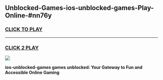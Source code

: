 
## Unblocked-Games-ios-unblocked-games-Play-Online-#nn76y
<h3>
<a href="https://premium.freeplayer.one?title=ios-unblocked-games&ref=27F">CLICK TO PLAY</a></h3>
<hr>

<h3>
<a href="https://premium.freeplayer.one?title=ios-unblocked-games&ref=27F">CLICK 2 PLAY</a>
  
</h3>

<a href="https://premium.freeplayer.one?title=ios-unblocked-games&ref=27F"><img src="https://clearcache.store/games.png"></a>


**ios-unblocked-games games unblocked: Your Gateway to Fun and Accessible Online Gaming**
